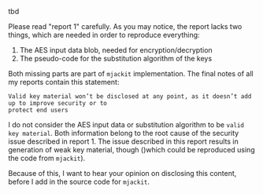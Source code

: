 tbd

Please read "report 1" carefully. As you may notice, the report lacks two things, which are needed 
in order to reproduce everything:

1) The AES input data blob, needed for encryption/decryption
2) The pseudo-code for the substitution algorithm of the keys

Both missing parts are part of `mjackit` implementation. The final notes of all my reports contain this 
statement:

```
Valid key material won’t be disclosed at any point, as it doesn’t add up to improve security or to 
protect end users
```

I do not consider the AES input data or substitution algorithm to be `valid key material`. Both information
belong to the root cause of the security issue described in report 1. The issue described in this report 
results in generation of weak key material, though ()which could be reproduced using the code from `mjackit`).

Because of this, I want to hear your opinion on disclosing this content, before I add in the source code for 
`mjackit`. 